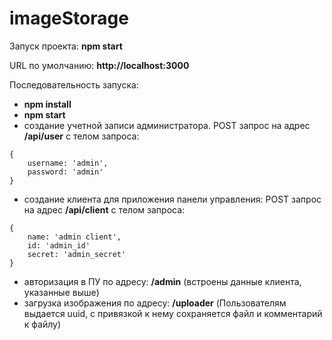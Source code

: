 # imageStorage

Запуск проекта: **npm start**

URL по умолчанию: **http://localhost:3000**

Последовательность запуска:
- **npm install**
- **npm start**
- создание учетной записи администратора. POST запрос на адрес **/api/user** с телом запроса:
```
{
	username: 'admin',
	password: 'admin'
}
```
- создание клиента для приложения панели управления: POST запрос на адрес **/api/client** с телом запроса:
```
{
	name: 'admin client',
	id: 'admin_id'
	secret: 'admin_secret'
}
```
- авторизация в ПУ по адресу: **/admin** (встроены данные клиента, указанные выше)
- загрузка изображения по адресу: **/uploader** (Пользователям выдается uuid, c привязкой к нему сохраняется файл и комментарий к файлу)
